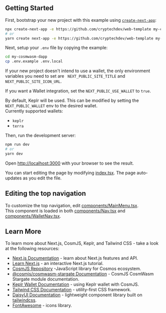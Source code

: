 ## Getting Started

First, bootstrap your new project with this example using [`create-next-app`](https://github.com/vercel/next.js/tree/canary/packages/create-next-app):

```bash
npx create-next-app -e https://github.com/cryptechdev/web-template my-cosmwasm-dapp
# or
yarn create next-app -e https://github.com/cryptechdev/web-template my-cosmwasm-dapp
```

Next, setup your `.env` file by copying the example:

```bash
cd my-cosmwasm-dapp
cp .env.example .env.local
```

If your new project doesn't intend to use a wallet, the only environment variables you need to set are ` NEXT_PUBLIC_SITE_TITLE` and `NEXT_PUBLIC_SITE_ICON_URL`.

If you want a Wallet integration, set the `NEXT_PUBLIC_USE_WALLET` to `true`.

By default, Keplr will be used. This can be modified by setting the `NEXT_PUBLIC_WALLET` env to the desired wallet.  
Currently supported wallets:

- `keplr`
- `terra`

Then, run the development server:

```bash
npm run dev
# or
yarn dev
```

Open [http://localhost:3000](http://localhost:3000) with your browser to see the result.

You can start editing the page by modifying [index.tsx](pages/index.tsx). The page auto-updates as you edit the file.

## Editing the top navigation

To customize the top navigation, edit [components/MainMenu.tsx](components/MainMenu.tsx).  
This component is loaded in both [components/Nav.tsx](components/Nav.tsx) and [components/WalletNav.tsx](components/WalletNav.tsx).

## Learn More

To learn more about Next.js, CosmJS, Keplr, and Tailwind CSS - take a look at the following resources:

- [Next.js Documentation](https://nextjs.org/docs) - learn about Next.js features and API.
- [Learn Next.js](https://nextjs.org/learn) - an interactive Next.js tutorial.
- [CosmJS Repository](https://github.com/cosmos/cosmjs) -JavaScript library for Cosmos ecosystem.
- [@cosmjs/cosmwasm-stargate Documentation](https://cosmos.github.io/cosmjs/latest/cosmwasm-stargate/modules.html) - CosmJS CosmWasm Stargate module documentation.
- [Keplr Wallet Documentation](https://docs.keplr.app/api/cosmjs.html) - using Keplr wallet with CosmJS.
- [Tailwind CSS Documentation](https://tailwindcss.com/docs) - utility-first CSS framework.
- [DaisyUI Documentation](https://daisyui.com/docs/use) - lightweight component library built on [tailwindcss](https://tailwindcss.com/).
- [FontAwesome](https://fontawesome.com/icons) - icons library.
